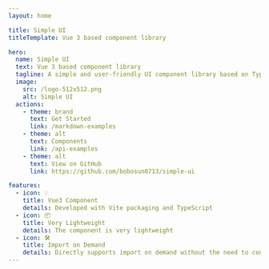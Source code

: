 ```yaml
---
layout: home

title: Simple UI
titleTemplate: Vue 3 based component library

hero:
  name: Simple UI
  text: Vue 3 based component library
  tagline: A simple and user-friendly UI component library based on TypeScript for Vue 3
  image:
    src: /logo-512x512.png
    alt: Simple UI
  actions:
    - theme: brand
      text: Get Started
      link: /markdown-examples
    - theme: alt
      text: Components
      link: /api-examples
    - theme: alt
      text: View on GitHub
      link: https://github.com/bobosun0713/simple-ui

features:
  - icon: 💡
    title: Vue3 Component
    details: Developed with Vite packaging and TypeScript
  - icon: 📦
    title: Very Lightweight
    details: The component is very lightweight
  - icon: 🛠️
    title: Import on Demand
    details: Directly supports import on demand without the need to configure any suite
---
```

